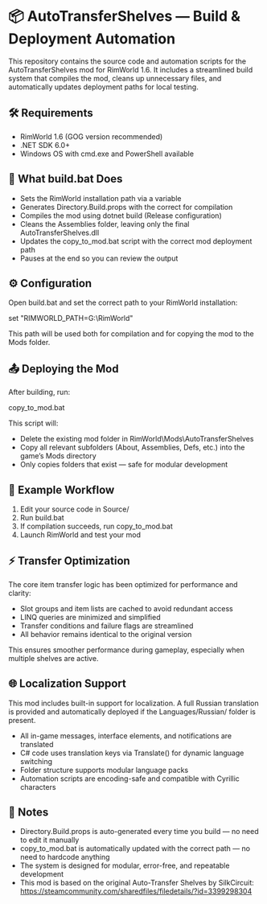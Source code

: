 # 📦 AutoTransferShelves — Build & Deployment Automation

This repository contains the source code and automation scripts for the AutoTransferShelves mod for RimWorld 1.6. It includes a streamlined build system that compiles the mod, cleans up unnecessary files, and automatically updates deployment paths for local testing.

## 🛠 Requirements

- RimWorld 1.6 (GOG version recommended)
- .NET SDK 6.0+
- Windows OS with cmd.exe and PowerShell available

## 🚀 What build.bat Does

- Sets the RimWorld installation path via a variable
- Generates Directory.Build.props with the correct <RimWorldPath> for compilation
- Compiles the mod using dotnet build (Release configuration)
- Cleans the Assemblies folder, leaving only the final AutoTransferShelves.dll
- Updates the copy_to_mod.bat script with the correct mod deployment path
- Pauses at the end so you can review the output

## ⚙️ Configuration

Open build.bat and set the correct path to your RimWorld installation:

set "RIMWORLD_PATH=G:\RimWorld"

This path will be used both for compilation and for copying the mod to the Mods folder.

## 📤 Deploying the Mod

After building, run:

copy_to_mod.bat

This script will:

- Delete the existing mod folder in RimWorld\Mods\AutoTransferShelves
- Copy all relevant subfolders (About, Assemblies, Defs, etc.) into the game’s Mods directory
- Only copies folders that exist — safe for modular development

## 🧪 Example Workflow

1. Edit your source code in Source/
2. Run build.bat
3. If compilation succeeds, run copy_to_mod.bat
4. Launch RimWorld and test your mod

## ⚡ Transfer Optimization

The core item transfer logic has been optimized for performance and clarity:

- Slot groups and item lists are cached to avoid redundant access
- LINQ queries are minimized and simplified
- Transfer conditions and failure flags are streamlined
- All behavior remains identical to the original version

This ensures smoother performance during gameplay, especially when multiple shelves are active.

## 🌐 Localization Support

This mod includes built-in support for localization. A full Russian translation is provided and automatically deployed if the Languages/Russian/ folder is present.

- All in-game messages, interface elements, and notifications are translated
- C# code uses translation keys via Translate() for dynamic language switching
- Folder structure supports modular language packs
- Automation scripts are encoding-safe and compatible with Cyrillic characters

## 📝 Notes

- Directory.Build.props is auto-generated every time you build — no need to edit it manually
- copy_to_mod.bat is automatically updated with the correct path — no need to hardcode anything
- The system is designed for modular, error-free, and repeatable development
- This mod is based on the original Auto-Transfer Shelves by SilkCircuit:  
  https://steamcommunity.com/sharedfiles/filedetails/?id=3399298304
